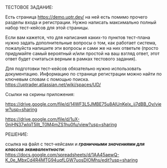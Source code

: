 ТЕСТОВОЕ ЗАДАНИЕ:

Есть страница https://demo.uptr.dev/ на ней есть помимо прочего разделы входа и регистрации.
Нужно написать максимально полный набор тест-кейсов для этой страницы.

Если вам кажется, что для написания каких-то пунктов тест-плана нужно задать дополнительные вопросы о том, как работает система, пожалуйста напишите эти вопросы и сами же на них ответьте (просто придумайте самый вероятный и/или простой на ваш взгляд ответ, этот ответ будет считаться верным в рамках тестового задания).

Для подготовки тест-кейсов обязательно нужно использовать документацию. Информацию по странице регистрации можно найти по ключевым словам с помощью поиска. https://uptrader.atlassian.net/wiki/spaces/UD/


Ссылки на скрины приложения:

https://drive.google.com/file/d/14WF3L5JMBE75u8AIUnKelx_jj7dBB_Ov/view?usp=sharing

https://drive.google.com/file/d/1uX-0njHN37wIqT5lIt_T0M4mZS1hu0fu/view?usp=sharing



РЕШЕНИЕ:

ссылка на файл с тест-кейсами и __*граничными значениями для классов эквивалентности*__: https://docs.google.com/spreadsheets/d/1AA45aewQ-K_0e_MbxCd4R4MTG94uqfLGW7uosDIOMhs/edit?usp=sharing
